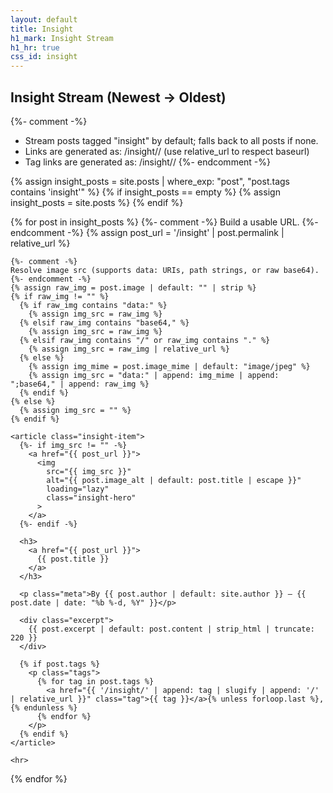 ```yaml
---
layout: default
title: Insight
h1_mark: Insight Stream
h1_hr: true
css_id: insight
---
```


<section id="insights-stream">
  <h2>Insight Stream (Newest → Oldest)</h2>

  {%- comment -%}
  - Stream posts tagged "insight" by default; falls back to all posts if none.
  - Links are generated as: /insight/<slug>/  (use relative_url to respect baseurl)
  - Tag links are generated as: /insight/<tag-slug>/ 
  {%- endcomment -%}

  {% assign insight_posts = site.posts | where_exp: "post", "post.tags contains 'insight'" %}
  {% if insight_posts == empty %}
    {% assign insight_posts = site.posts %}
  {% endif %}

  {% for post in insight_posts %}
    {%- comment -%}
    Build a usable URL.
    {%- endcomment -%}
    {% assign post_url = '/insight' | post.permalink | relative_url %}

    {%- comment -%}
    Resolve image src (supports data: URIs, path strings, or raw base64).
    {%- endcomment -%}
    {% assign raw_img = post.image | default: "" | strip %}
    {% if raw_img != "" %}
      {% if raw_img contains "data:" %}
        {% assign img_src = raw_img %}
      {% elsif raw_img contains "base64," %}
        {% assign img_src = raw_img %}
      {% elsif raw_img contains "/" or raw_img contains "." %}
        {% assign img_src = raw_img | relative_url %}
      {% else %}
        {% assign img_mime = post.image_mime | default: "image/jpeg" %}
        {% assign img_src = "data:" | append: img_mime | append: ";base64," | append: raw_img %}
      {% endif %}
    {% else %}
      {% assign img_src = "" %}
    {% endif %}

    <article class="insight-item">
      {%- if img_src != "" -%}
        <a href="{{ post_url }}">
          <img
            src="{{ img_src }}"
            alt="{{ post.image_alt | default: post.title | escape }}"
            loading="lazy"
            class="insight-hero"
          >
        </a>
      {%- endif -%}

      <h3>
        <a href="{{ post_url }}">
          {{ post.title }}
        </a>
      </h3>

      <p class="meta">By {{ post.author | default: site.author }} — {{ post.date | date: "%b %-d, %Y" }}</p>

      <div class="excerpt">
        {{ post.excerpt | default: post.content | strip_html | truncate: 220 }}
      </div>

      {% if post.tags %}
        <p class="tags">
          {% for tag in post.tags %}
            <a href="{{ '/insight/' | append: tag | slugify | append: '/' | relative_url }}" class="tag">{{ tag }}</a>{% unless forloop.last %}, {% endunless %}
          {% endfor %}
        </p>
      {% endif %}
    </article>

    <hr>
  {% endfor %}
</section>
